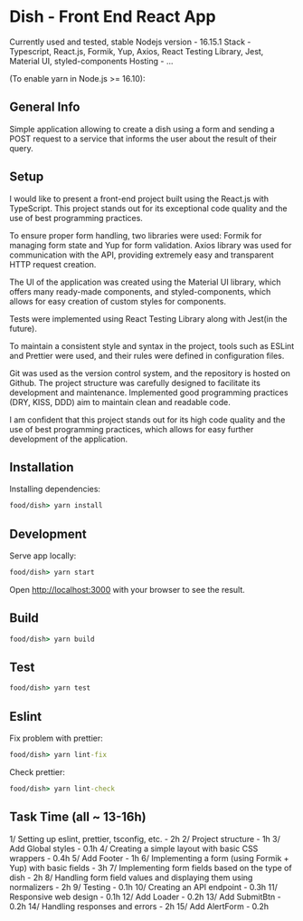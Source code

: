 # Dish - Front End React App

Currently used and tested, stable Nodejs version - 16.15.1
Stack - Typescript, React.js, Formik, Yup, Axios, React Testing Library, Jest, Material UI, styled-components
Hosting - ...

(To enable yarn in Node.js >= 16.10):
## General Info 

Simple application allowing to create a dish using a form and sending a POST request to a service that informs the user about the result of their query.

## Setup
I would like to present a front-end project built using the React.js with TypeScript. This project stands out for its exceptional code quality and the use of best programming practices.

To ensure proper form handling, two libraries were used: Formik for managing form state and Yup for form validation. Axios library was used for communication with the API, providing extremely easy and transparent HTTP request creation.

The UI of the application was created using the Material UI library, which offers many ready-made components, and styled-components, which allows for easy creation of custom styles for components.

Tests were implemented using React Testing Library along with Jest(in the future).

To maintain a consistent style and syntax in the project, tools such as ESLint and Prettier were used, and their rules were defined in configuration files.

Git was used as the version control system, and the repository is hosted on Github. The project structure was carefully designed to facilitate its development and maintenance. Implemented good programming practices (DRY, KISS, DDD) aim to maintain clean and readable code.

I am confident that this project stands out for its high code quality and the use of best programming practices, which allows for easy further development of the application.
## Installation
Installing dependencies:

```cmd
food/dish> yarn install
```

## Development
Serve app locally:

```cmd
food/dish> yarn start
```

Open [http://localhost:3000](http://localhost:3000) with your browser to see the result.

## Build

```cmd
food/dish> yarn build
```
## Test

```cmd
food/dish> yarn test
```

## Eslint
Fix problem with prettier:
```cmd
food/dish> yarn lint-fix
```
Check prettier:
```cmd
food/dish> yarn lint-check
```

## Task Time (all ~ 13-16h)
1/ Setting up eslint, prettier, tsconfig, etc. - 2h
2/ Project structure - 1h
3/ Add Global styles - 0.1h
4/ Creating a simple layout with basic CSS wrappers - 0.4h
5/ Add Footer - 1h
6/ Implementing a form (using Formik + Yup) with basic fields - 3h
7/ Implementing form fields based on the type of dish - 2h
8/ Handling form field values and displaying them using normalizers - 2h
9/ Testing - 0.1h
10/ Creating an API endpoint - 0.3h
11/ Responsive web design - 0.1h
12/ Add Loader - 0.2h
13/ Add SubmitBtn - 0.2h
14/ Handling responses and errors - 2h
15/ Add AlertForm - 0.2h
